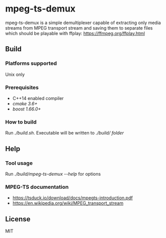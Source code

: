 # mpeg-ts-demux

mpeg-ts-demux is a simple demultiplexer capable of extracting only media streams from MPEG transport stream and saving them to separate files which should be playable with ffplay: https://ffmpeg.org/ffplay.html

## Build

### Platforms supported
Unix only

### Prerequisites
- C++14 enabled compiler
- *cmake 3.6+*
- *boost 1.66.0+*

### How to build
Run *./build.sh*. Executable will be written to *./build/ folder*

## Help

### Tool usage
Run *./build/mpeg-ts-demux --help* for options

### MPEG-TS documentation
- https://tsduck.io/download/docs/mpegts-introduction.pdf
- https://en.wikipedia.org/wiki/MPEG_transport_stream

## License
MIT
